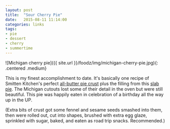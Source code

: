 ```yaml
---
layout: post
title:  "Sour Cherry Pie"
date:   2015-08-11 11:14:00
categories: links
tags:
- pie
- dessert
- cherry
- summertime
---
```



![Michigan cherry pie]({{ site.url }}/foodz/img/michigan-cherry-pie.jpg){: .centered .medium}

This is my finest accomplishment to date. It's basically one recipe of Smitten Kitchen's perfect [all-butter pie crust](http://smittenkitchen.com/blog/2008/11/pie-crust-102-all-butter-really-flaky-pie-dough/) plus the filling from this [slab pie](http://smittenkitchen.com/blog/2009/07/sour-cherry-slab-pie/). The Michigan cutouts lost some of their detail in the oven but were still beautiful. This pie was happily eaten in celebration of a birthday all the way up in the UP.

(Extra bits of crust got some fennel and sesame seeds smashed into them, then were rolled out, cut into shapes, brushed with extra egg glaze, sprinkled with sugar, baked, and eaten as road trip snacks. Recommended.)